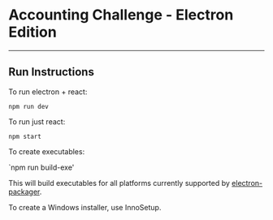 # Accounting Challenge - Electron Edition

---

## Run Instructions

To run electron + react:

`npm run dev`

To run just react:

`npm start`

To create executables:

`npm run build-exe'

This will build executables for all platforms currently supported by [electron-packager](https://github.com/electron-userland/electron-packager).

To create a Windows installer, use InnoSetup.
